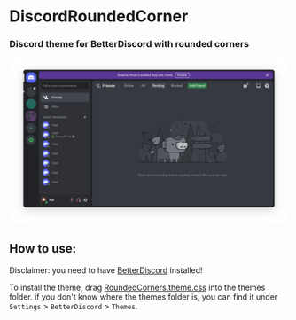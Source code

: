 # DiscordRoundedCorner
### Discord theme for BetterDiscord with rounded corners

![screenshot](screenshot.png)

## How to use:
Disclaimer: you need to have [BetterDiscord](https://betterdiscord.app/) installed!

To install the theme, drag [RoundedCorners.theme.css](https://github.com/Peti253/DiscordRoundedCorner/blob/main/RoundedCorners.theme.css) into the themes folder.
if you don't know where the themes folder is, you can find it under `Settings` > `BetterDiscord` > `Themes`.
